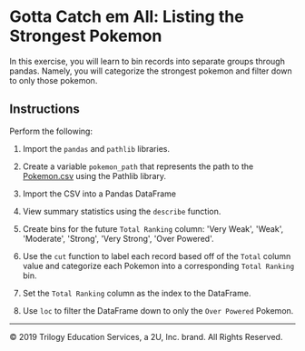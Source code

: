 # Gotta Catch em All: Listing the Strongest Pokemon

In this exercise, you will learn to bin records into separate groups through pandas. Namely, you will categorize the strongest pokemon and filter down to only those pokemon.

## Instructions

Perform the following:

1. Import the `pandas` and `pathlib` libraries.

2. Create a variable `pokemon_path` that represents the path to the [Pokemon.csv](Resources/Pokemon.csv) using the Pathlib library.

3. Import the CSV into a Pandas DataFrame

4. View summary statistics using the `describe` function.

5. Create bins for the future `Total Ranking` column: 'Very Weak', 'Weak', 'Moderate', 'Strong', 'Very Strong', 'Over Powered'.

6. Use the `cut` function to label each record based off of the `Total` column value and categorize each Pokemon into a corresponding `Total Ranking` bin.

7. Set the `Total Ranking` column as the index to the DataFrame.

8. Use `loc` to filter the DataFrame down to only the `Over Powered` Pokemon.

---

© 2019 Trilogy Education Services, a 2U, Inc. brand. All Rights Reserved.
